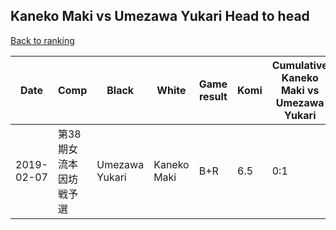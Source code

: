 ## Kaneko Maki vs Umezawa Yukari Head to head

[Back to ranking](../../index.md)




| **Date** | **Comp** | **Black** | **White** | **Game result** | **Komi** | **Cumulative Kaneko Maki vs Umezawa Yukari** | **Kaneko Maki streak** | **Umezawa Yukari streak** | 
| --- | --- | --- | --- | --- | --- | --- | --- | --- |
| 2019-02-07 | 第38期女流本因坊戦予選 | Umezawa Yukari | Kaneko Maki | B+R | 6.5 | 0:1 | 0 | 1 |





